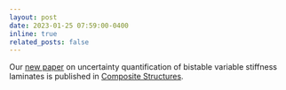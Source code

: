 ```yaml
---
layout: post
date: 2023-01-25 07:59:00-0400
inline: true
related_posts: false
---
```


Our <a href="https://www.sciencedirect.com/science/article/pii/S0263822323004166">new paper</a> on uncertainty quantification of bistable variable stiffness laminates is published in <a href="https://www.sciencedirect.com/journal/composite-structures">Composite Structures</a>.